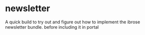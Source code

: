# newsletter
A quick build to try out and figure out how to implement the ibrose newsletter bundle.  before including it in portal 
